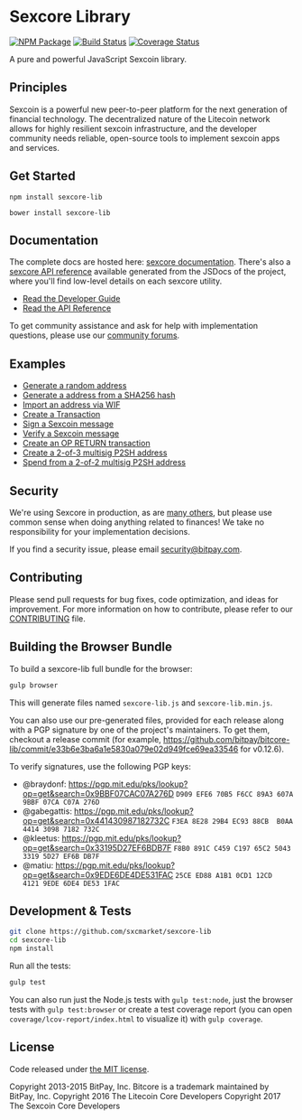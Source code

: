 Sexcore Library
=======

[![NPM Package](https://img.shields.io/npm/v/sexcore-lib.svg?style=flat-square)](https://www.npmjs.org/package/sexcore-lib)
[![Build Status](https://img.shields.io/travis/Sxcmarket/sexcore-lib.svg?branch=master&style=flat-square)](https://travis-ci.org/Sxcmarket/sexcore-lib)
[![Coverage Status](https://coveralls.io/repos/github/Sxcmarket/sexcore-lib/badge.svg?branch=master&style=flat-square)](https://coveralls.io/github/Sxcmarket/sexcore-lib?branch=master)

A pure and powerful JavaScript Sexcoin library.

## Principles

Sexcoin is a powerful new peer-to-peer platform for the next generation of financial technology. The decentralized nature of the Litecoin network allows for highly resilient sexcoin infrastructure, and the developer community needs reliable, open-source tools to implement sexcoin apps and services.

## Get Started

```
npm install sexcore-lib
```

```
bower install sexcore-lib
```

## Documentation

The complete docs are hosted here: [sexcore documentation](http://litecore.io/guide/). There's also a [sexcore API reference](http://litecore.io/api/) available generated from the JSDocs of the project, where you'll find low-level details on each sexcore utility.

- [Read the Developer Guide](http://litecore.io/guide/)
- [Read the API Reference](http://litecore.io/api/)

To get community assistance and ask for help with implementation questions, please use our [community forums](https://forum.litecore.io/).

## Examples

* [Generate a random address](https://github.com/Sxcmarket/sexcore-lib/blob/master/docs/examples.md#generate-a-random-address)
* [Generate a address from a SHA256 hash](https://github.com/Sxcmarket/sexcore-lib/blob/master/docs/examples.md#generate-a-address-from-a-sha256-hash)
* [Import an address via WIF](https://github.com/Sxcmarket/sexcore-lib/blob/master/docs/examples.md#import-an-address-via-wif)
* [Create a Transaction](https://github.com/Sxcmarket/sexcore-lib/blob/master/docs/examples.md#create-a-transaction)
* [Sign a Sexcoin message](https://github.com/Sxcmarket/sexcore-lib/blob/master/docs/examples.md#sign-a-bitcoin-message)
* [Verify a Sexcoin message](https://github.com/Sxcmarket/sexcore-lib/blob/master/docs/examples.md#verify-a-bitcoin-message)
* [Create an OP RETURN transaction](https://github.com/Sxcmarket/sexcore-lib/blob/master/docs/examples.md#create-an-op-return-transaction)
* [Create a 2-of-3 multisig P2SH address](https://github.com/Sxcmarket/sexcore-lib/blob/master/docs/examples.md#create-a-2-of-3-multisig-p2sh-address)
* [Spend from a 2-of-2 multisig P2SH address](https://github.com/Sxcmarket/sexcore-lib/blob/master/docs/examples.md#spend-from-a-2-of-2-multisig-p2sh-address)


## Security

We're using Sexcore in production, as are [many others](http://litecore.io#projects), but please use common sense when doing anything related to finances! We take no responsibility for your implementation decisions.

If you find a security issue, please email security@bitpay.com.

## Contributing

Please send pull requests for bug fixes, code optimization, and ideas for improvement. For more information on how to contribute, please refer to our [CONTRIBUTING](https://github.com/Sxcmarket/sexcore-lib/blob/master/CONTRIBUTING.md) file.

## Building the Browser Bundle

To build a sexcore-lib full bundle for the browser:

```sh
gulp browser
```

This will generate files named `sexcore-lib.js` and `sexcore-lib.min.js`.

You can also use our pre-generated files, provided for each release along with a PGP signature by one of the project's maintainers. To get them, checkout a release commit (for example, https://github.com/bitpay/bitcore-lib/commit/e33b6e3ba6a1e5830a079e02d949fce69ea33546 for v0.12.6).

To verify signatures, use the following PGP keys:
- @braydonf: https://pgp.mit.edu/pks/lookup?op=get&search=0x9BBF07CAC07A276D `D909 EFE6 70B5 F6CC 89A3 607A 9BBF 07CA C07A 276D`
- @gabegattis: https://pgp.mit.edu/pks/lookup?op=get&search=0x441430987182732C `F3EA 8E28 29B4 EC93 88CB  B0AA 4414 3098 7182 732C`
- @kleetus: https://pgp.mit.edu/pks/lookup?op=get&search=0x33195D27EF6BDB7F `F8B0 891C C459 C197 65C2 5043 3319 5D27 EF6B DB7F`
- @matiu: https://pgp.mit.edu/pks/lookup?op=get&search=0x9EDE6DE4DE531FAC `25CE ED88 A1B1 0CD1 12CD  4121 9EDE 6DE4 DE53 1FAC`


## Development & Tests

```sh
git clone https://github.com/sxcmarket/sexcore-lib
cd sexcore-lib
npm install
```

Run all the tests:

```sh
gulp test
```

You can also run just the Node.js tests with `gulp test:node`, just the browser tests with `gulp test:browser`
or create a test coverage report (you can open `coverage/lcov-report/index.html` to visualize it) with `gulp coverage`.

## License

Code released under [the MIT license](https://github.com/Sxcmarket/sexcore-lib/blob/master/LICENSE).

Copyright 2013-2015 BitPay, Inc. Bitcore is a trademark maintained by BitPay, Inc.
Copyright 2016 The Litecoin Core Developers
Copyright 2017 The Sexcoin Core Developers
